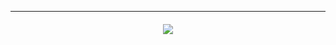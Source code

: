 ***
</h4> 
<h5 align="center">
<img src="https://i.pinimg.com/564x/2a/c2/8b/2ac28b1e6c07f0c7fdfcf3aeecd39ed7.jpg"/>
</h5> 

